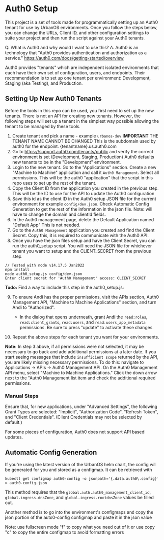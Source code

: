 # Auth0 Setup

This project is a set of tools made for programmatically setting up an Auth0 
tenant for use by UrbanOS environments. Once you follow the steps below, you can
change the URLs, Client ID, and other configuration settings to suite your 
project and then run the script against your Auth0 tenants.

Q. What is Auth0 and why would I want to use this?
A. Auth0 is an technology that "Auth0 provides authentication and authorization 
as a service." https://auth0.com/docs/getting-started/overview

Auth0 provides "tenants" which are independent isolated environments that each 
have their own set of configuration, users, and endpoints. Their recommendation 
is to set up one tenant per environment: Development, Staging (aka Testing), and
Production.

## Setting Up New Auth0 Tenants

Before the tools in this repo can be used, you first need to set up the new tenants. There is not an API for creating new tenants. However, the following steps will set up a tenant in the simplest way possible allowing the tenant to be managed by these tools.

1. Create tenant and pick a name - example `urbanos-dev` **IMPORTANT** THE TENANT NAME CANNOT BE CHANGED This is the subdomain used by auth0 for the endpoint. {tenantname}.us.auth0.com
2. Go to https://support.auth0.com/tenants/public and verify the correct environment is set (Development, Staging, Production) Auth0 defaults new tenants to be in the "Development" environment.
3. Login to the new tenant. Go to the "Applications" section. Create a new "Machine to Machine" application and call it `Auth0 Management`. Select all permissions. This will be the auth0 "application"
that the script in this repo uses to set up the rest of the tenant.
4. Copy the Client ID from the application you created in the previous step. This will be the ID to use for the API to update the Auth0 configuration
5. Save this id as the client ID in the Auth0 setup JSON file for the current environment for example `config/dev.json`.
Check Automatic Config Generation to get the rest of the information in the json file. Note: will have to change the domain and clientId fields.
6. In the Auth0 management page, delete the Default Application named "Default App" This is not needed.
7. Go to the `Auth0 Management` application you created and find the Client Secret. Copy this, it is required to communicate with the Auth0 API.
8. Once you have the json files setup and have the Client Secret, you can run the auth0_setup script. You will need the JSON file for whichever tenant you want to setup and the CLIENT_SECRET from the previous step.

```
// Tested with node v14.17.5 Jan2022
npm install
node auth0_setup.js config/dev.json
Enter client secret for 'Auth0 Management' access: CLIENT_SECRET
```

**Todo:** Find a way to include this step in the auth0_setup.js:

9. To ensure Andi has the proper permissions, visit the APIs section, Auth0
Management API, "Machine to Machine Applications" section, and turn Andi to
"Authorized".

    - In the dialog that opens underneath, grant Andi the `read:roles`, `read:client_grants`, `read:users`, and `read:users_app_metadata` permissions. Be sure to press "update" to activate these changes.


10. Repeat the above steps for each tenant you want for your environments.

**Note:** In step 3 above, if all permissions were not selected, it may be necessary to go back and add additional permissions at a later date. If you start seeing messages that include `insufficient scope` returned by the API, you are likely missing necessary permissions. To do this: navigate to Applications -> APIs -> Auth0 Management API. On the Auth0 Management API menu, select "Machine to Machine Applications." Click the down arrow next to the "Auth0 Management list item and check the additional required permissions.

### Manual Steps

Ensure that, for new applications, under "Advanced Settings", the following Grant Types are selected: "Implicit", "Authorization Code", "Refresh Token", and "Client Credentials". (Client Credentials may not be selected by default.)

For some pieces of configuration, Auth0 does not support API based updates.


## Automatic Config Generation
If you're using the latest version of the UrbanOS helm chart, the config will be generated for you and stored as a configmap. It can be retrieved with

```shell
kubectl get configmap auth0-config -o jsonpath='{.data.auth0\.config}' > auth0-config.json
```

This method requires that the `global.auth.auth0_management_client_id`, `global.ingress.dnsZone`, and `global.ingress.rootdnsZone` values be filled out.

Another method is to go into the environment's configmaps and copy the json portion of the auto0-config configmap and paste it in the json value

Note: use fullscreen mode "f" to copy what you need out of it or use copy "c" to copy the entire configmap to avoid formatting errors

